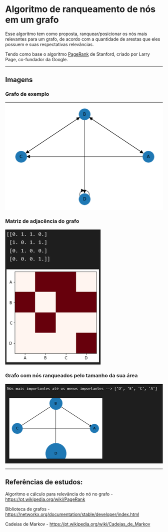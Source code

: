 # Algoritmo de ranqueamento de nós em um grafo

Esse algoritmo tem como proposta, ranquear/posicionar os nós mais relevantes para um grafo, de acordo com a quantidade de arestas que eles possuem e suas respectativas relevâncias.

Tendo como base o algoritmo [PageRank](https://en.wikipedia.org/wiki/PageRank)  de Stanford, criado por Larry Page, co-fundador da Google.

----------------

## Imagens

### Grafo de exemplo

<img src="rank_to_page\img\grafo.PNG">

### Matriz de adjacência do grafo

<img src="rank_to_page\img\matriz_grafo.PNG">

### Grafo com nós ranqueados pelo tamanho da sua área

<img src="rank_to_page\img\grafo_resultado.PNG">

----------------

## Referências de estudos:


Algoritmo e cálculo para relevância do nó no grafo -
<a>https://pt.wikipedia.org/wiki/PageRank</a>

Biblioteca de grafos -
<a>https://networkx.org/documentation/stable/developer/index.html</a>

Cadeias de Markov -
<a>https://pt.wikipedia.org/wiki/Cadeias_de_Markov</a>